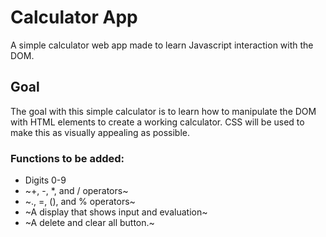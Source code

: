 # Calculator App

A simple calculator web app made to learn Javascript interaction with the DOM.

## Goal

The goal with this simple calculator is to learn how to manipulate the DOM with HTML elements to create a working calculator. CSS will be used to make this as visually appealing as possible.

### Functions to be added:

- Digits 0-9
- ~+, -, \*, and / operators~
- ~., =, (), and % operators~
- ~A display that shows input and evaluation~
- ~A delete and clear all button.~
